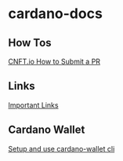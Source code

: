 # cardano-docs

## How Tos
[CNFT.io How to Submit a PR](cnft_io_submit_pr.md)


## Links
[Important Links](important-links.md)


## Cardano Wallet
[Setup and use cardano-wallet cli](cardano-wallet.md)